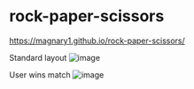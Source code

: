 # rock-paper-scissors
https://magnary1.github.io/rock-paper-scissors/

Standard layout
![image](https://user-images.githubusercontent.com/90487153/161585959-a29558e6-5e73-4eb7-8227-031c2fafbbb3.png)


User wins match
![image](https://user-images.githubusercontent.com/90487153/161586183-2f6af91a-02c0-4933-8ad3-8343d74f9378.png)
